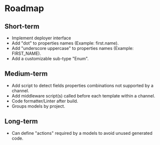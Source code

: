 # Roadmap

## Short-term

- Implement deployer interface
- Add "dot" to properties names (Example: first.name).
- Add "underscore uppercase" to properties names (Example: FIRST_NAME).
- Add a customizable sub-type "Enum".

## Medium-term

- Add script to detect fields properties combinations not supported by a channel.
- Add middleware script(s) called before each template within a channel.
- Code formatter/Linter after build.
- Groups models by project.

## Long-term

- Can define "actions" required by a models to avoid unused generated code.
